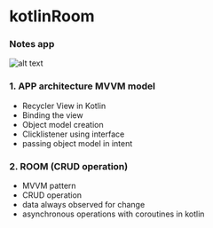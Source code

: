 # kotlinRoom
### Notes app

![alt text](https://github.com/kapilmhr/kotlinRoom/blob/master/gif/app.gif)


### 1. APP architecture MVVM model 
  - Recycler View in Kotlin
  - Binding the view
  - Object model creation
  - Clicklistener using interface
  - passing object model in intent
  
  ### 2. ROOM (CRUD operation)
  - MVVM pattern
  - CRUD operation
  - data always observed for change
  - asynchronous operations with coroutines in kotlin
